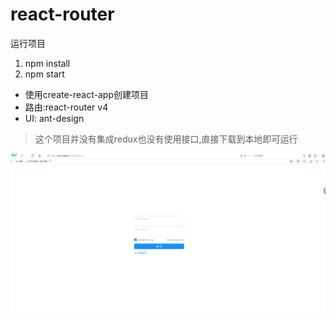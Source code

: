 # react-router
运行项目
1. npm install
2. npm start

* 使用create-react-app创建项目
* 路由:react-router v4
* UI: ant-design
> 这个项目并没有集成redux也没有使用接口,直接下载到本地即可运行

![image](https://github.com/yt7649757/react-router/blob/master/public/1.gif)
